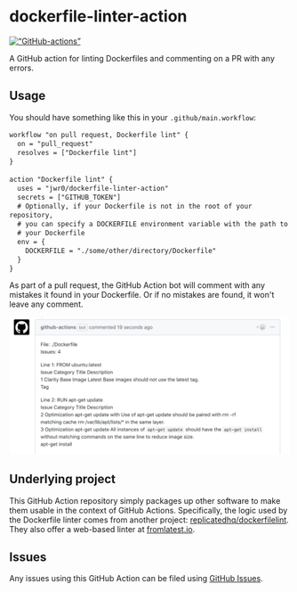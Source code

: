 # dockerfile-linter-action
<a href="https://github-actions.netlify.com/docker-linter"><img src="https://img.shields.io/badge/as%20seen%20on%20-GitHubActions-blue.svg" alt=“GitHub-actions”></a>  

A GitHub action for linting Dockerfiles and commenting on a PR with any errors.

## Usage

You should have something like this in your `.github/main.workflow`:
```
workflow "on pull request, Dockerfile lint" {
  on = "pull_request"
  resolves = ["Dockerfile lint"]
}

action "Dockerfile lint" {
  uses = "jwr0/dockerfile-linter-action"
  secrets = ["GITHUB_TOKEN"]
  # Optionally, if your Dockerfile is not in the root of your repository,
  # you can specify a DOCKERFILE environment variable with the path to
  # your Dockerfile
  env = {
    DOCKERFILE = "./some/other/directory/Dockerfile"
  }
}
```

As part of a pull request, the GitHub Action bot will comment with any
mistakes it found in your Dockerfile. Or if no mistakes are found, it won't
leave any comment.

![demo](demo.png)

## Underlying project

This GitHub Action repository simply packages up other software to make them usable in the context of GitHub Actions. Specifically, the logic used by the Dockerfile linter comes from another project: [replicatedhq/dockerfilelint](https://github.com/replicatedhq/dockerfilelint). They also offer a web-based linter at [fromlatest.io](https://www.fromlatest.io/).

## Issues

Any issues using this GitHub Action can be filed using [GitHub Issues](https://github.com/jwr0/dockerfile-linter-action/issues).
